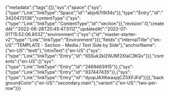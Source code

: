 {"metadata":{"tags":[]},"sys":{"space":{"sys":{"type":"Link","linkType":"Space","id":"abjv67t9l34s"}},"type":"Entry","id":"3420473136","contentType":{"sys":{"type":"Link","linkType":"ContentType","id":"section"}},"revision":0,"createdAt":"2022-06-28T20:45:47.511Z","updatedAt":"2022-07-01T15:52:06.803Z","environment":{"sys":{"id":"master-starter-v2","type":"Link","linkType":"Environment"}}},"fields":{"internalTitle":{"en-US":"TEMPLATE - Section - Media / Text Side by Side"},"anchorName":{"en-US":"testt"},"introText":{"en-US":{"sys":{"type":"Link","linkType":"Entry","id":"6SSuk2kl2WJNf2XIaC3KQv"}}},"contents":{"en-US":[{"sys":{"type":"Link","linkType":"Entry","id":"2469463915"}},{"sys":{"type":"Link","linkType":"Entry","id":"837447435"}},{"sys":{"type":"Link","linkType":"Entry","id":"dyopJAXKwaxjqCZ5XFJFd"}}]},"backgroundColor":{"en-US":"secondary.main"},"variant":{"en-US":"two-per-row"}}}